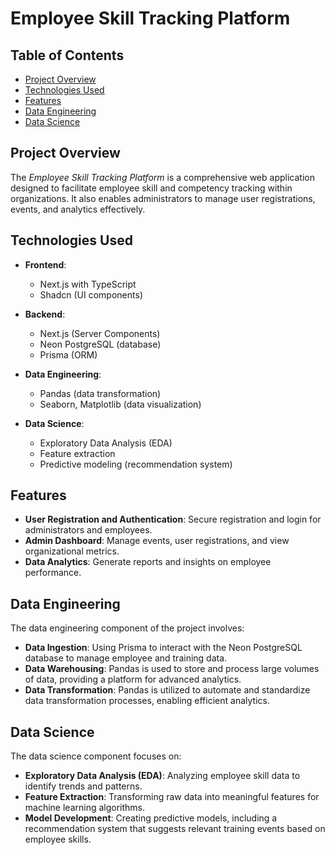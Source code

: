 # Employee Skill Tracking Platform

## Table of Contents

- [Project Overview](#project-overview)
- [Technologies Used](#technologies-used)
- [Features](#features)
- [Data Engineering](#data-engineering)
- [Data Science](#data-science)

## Project Overview

The *Employee Skill Tracking Platform* is a comprehensive web application designed to facilitate employee skill and competency tracking within organizations. It also enables administrators to manage user registrations, events, and analytics effectively.

## Technologies Used

- **Frontend**:  
  - Next.js with TypeScript
  - Shadcn (UI components)

- **Backend**:  
  - Next.js (Server Components)
  - Neon PostgreSQL (database)
  - Prisma (ORM)

- **Data Engineering**:  
  - Pandas (data transformation)
  - Seaborn, Matplotlib (data visualization)

- **Data Science**:  
  - Exploratory Data Analysis (EDA)
  - Feature extraction
  - Predictive modeling (recommendation system)

## Features

- **User Registration and Authentication**: Secure registration and login for administrators and employees.
- **Admin Dashboard**: Manage events, user registrations, and view organizational metrics.
- **Data Analytics**: Generate reports and insights on employee performance.

## Data Engineering

The data engineering component of the project involves:

- **Data Ingestion**: Using Prisma to interact with the Neon PostgreSQL database to manage employee and training data.
- **Data Warehousing**: Pandas is used to store and process large volumes of data, providing a platform for advanced analytics.
- **Data Transformation**: Pandas is utilized to automate and standardize data transformation processes, enabling efficient analytics.

## Data Science

The data science component focuses on:

- **Exploratory Data Analysis (EDA)**: Analyzing employee skill data to identify trends and patterns.
- **Feature Extraction**: Transforming raw data into meaningful features for machine learning algorithms.
- **Model Development**: Creating predictive models, including a recommendation system that suggests relevant training events based on employee skills.

